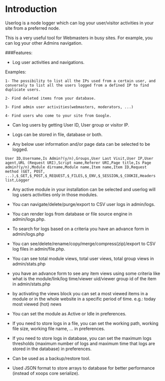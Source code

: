 # Introduction

Userlog is a node logger which can log your user/visitor activities in your site from a preferred node.

This is a very useful tool for Webmasters in busy sites. For example, you can log your other Admins navigation. 

###Features:


- Log user activities and navigations.

Examples:
```
1- The possibility to list all the IPs used from a certain user, and conversely to list all the users logged from a defined IP to find duplicate users.

2- Find deleted items from your database.

3- Find admin user activities(webmasters, moderators, ...)

4- Find users who come to your site from Google.
```
- Can log users by getting User ID, User group or visitor IP.

- Logs can be stored in file, database or both.

- Any below user information and/or page data can be selected to be logged.

```
User ID,Username,Is Admin?(y/n),Groups,User Last Visit,User IP,User agent,URL (Request URI),Script name,Referer URI,Page title,Is Page admin?(y/n),Module dirname,Module name,Item name,Item ID,Request method (GET, POST, ...),$_GET,$_POST,$_REQUEST,$_FILES,$_ENV,$_SESSION,$_COOKIE,Headers list,Logger
```
- Any active module in your installation can be selected and userlog will log users activities only in those modules.

- You can navigate/delete/purge/export to CSV user logs in admin/logs.

- You can render logs from database or file source engine in admin/logs.php.

- To search for logs based on a criteria you have an advance form in admin/logs.php

- You can see/delete/rename/copy/merge/compress(zip)/export to CSV log files in admin/file.php.

- You can see total module views, total user views, total group views in admin/stats.php

- you have an advance form to see any item views using some criteria like what is the module/link/log time/viewer uid/viewer group id of the item in admin/stats.php

- by activating the views block you can set a most viewed items in a module or in the whole website in a specific period of time. e.g.: today most viewed (hot) news

- You can set the module as Active or Idle in preferences.

- If you need to store logs in a file, you can set the working path, working file size, working file name, ... in preferences.

- If you need to store logs in database, you can set the maximum logs thresholds (maximum number of logs and maximum time that logs are stored in the database) in preferences.

- Can be used as a backup/restore tool.

- Used JSON format to store arrays to database for better performance (instead of xoops core serialize).
